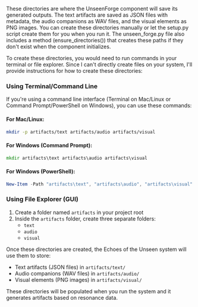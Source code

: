 These directories are where the UnseenForge component will save its generated outputs. The text artifacts are saved as JSON files with metadata, the audio companions as WAV files, and the visual elements as PNG images.
You can create these directories manually or let the setup.py script create them for you when you run it. The unseen_forge.py file also includes a method (ensure_directories()) that creates these paths if they don't exist when the component initializes.

To create these directories, you would need to run commands in your terminal or file explorer. Since I can't directly create files on your system, I'll provide instructions for how to create these directories:

### Using Terminal/Command Line

If you're using a command line interface (Terminal on Mac/Linux or Command Prompt/PowerShell on Windows), you can use these commands:

#### For Mac/Linux:
```bash
mkdir -p artifacts/text artifacts/audio artifacts/visual
```

#### For Windows (Command Prompt):
```cmd
mkdir artifacts\text artifacts\audio artifacts\visual
```

#### For Windows (PowerShell):
```powershell
New-Item -Path "artifacts\text", "artifacts\audio", "artifacts\visual" -ItemType Directory -Force
```

### Using File Explorer (GUI)

1. Create a folder named `artifacts` in your project root
2. Inside the `artifacts` folder, create three separate folders:
   - `text`
   - `audio`
   - `visual`

Once these directories are created, the Echoes of the Unseen system will use them to store:
- Text artifacts (JSON files) in `artifacts/text/`
- Audio companions (WAV files) in `artifacts/audio/`
- Visual elements (PNG images) in `artifacts/visual/`

These directories will be populated when you run the system and it generates artifacts based on resonance data.
